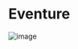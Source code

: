 # Eventure
![image](https://github.com/user-attachments/assets/1c402f74-b50b-4cfe-a5f3-a67312629c0b)
